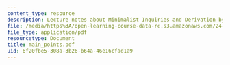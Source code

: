 ```yaml
---
content_type: resource
description: Lecture notes about Minimalist Inquiries and Derivation by Phase.
file: /media/https%3A/open-learning-course-data-rc.s3.amazonaws.com/24-952-advanced-syntax-spring-2007/6f20fbe5308a3b26b64a46e16cfad1a9_main_points.pdf
file_type: application/pdf
resourcetype: Document
title: main_points.pdf
uid: 6f20fbe5-308a-3b26-b64a-46e16cfad1a9
---
```

